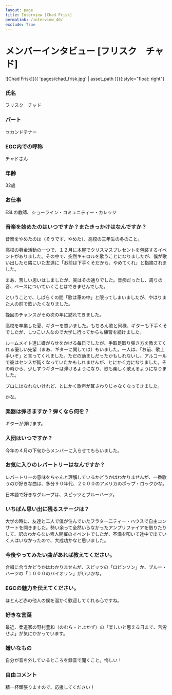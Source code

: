 ```yaml
---
layout: page
title: Interview [Chad Frisk]
permalink: /interview_40/
exclude: True
---
```


# メンバーインタビュー [フリスク　チャド]

![Chad Frisk]({{ 'pages/chad_frisk.jpg' | asset_path }}){:style="float: right"}

### 氏名

フリスク　チャド

### パート

セカンドテナー

### EGC内での呼称

チャドさん

### 年齢

32歳

### お仕事

ESLの教師、ショーライン・コミュニティー・カレッジ

### 音楽を始めたのはいつですか？またきっかけはなんですか？

音楽をやめたのは（そうです、やめた）、高校の三年生の冬のこと。

高校の募金活動の一つで、１２月に本屋でクリスマスプレセントを包装するイベントがありました。その中で、突然キャロルを歌うことになりましたが、僕が歌い出したら隣にいた友達に「お前は下手くそだから、やめてくれ」と指摘されました。

まあ、苦しい思いはしましたが、実はその通りでした。音痴だったし、周りの音、ペースについていくことはできませんでした。

ということで、しばらくの間「歌は車の中」と限ってしまいましたが、やはりまた人の前で歌いたくなりました。

挽回のチャンスがその次の年に訪れてきました。

高校を卒業した夏、ギターを買いました。もちろん歌と同様、ギターも下手くそでしたが、しつこい人なので大学に行ってからも練習を続けました。

ルームメイト達に嫌がらせをかける毎日でしたが、手取足取り弾き方を教えてくれる優しい先輩（まあ、ギターに関しては）もいました。一人は、「お前、歌上手いぞ」と言ってくれました。ただの励ましだったかもしれないし、アルコールで彼はセンスが鈍くなっていたかもしれませんが、とにかく力になりました。その時から、少しずつギターは弾けるようになり、歌も楽しく歌えるようになりました。

プロにはなれないけれど、とにかく歌声が耳さわりじゃなくなってきました。

かな。

### 楽器は弾きますか？弾くなら何を？

ギターが弾けます。

### 入団はいつですか？

今年の４月の下旬からメンバーに入らせてもらいました。

### お気に入りのレパートリーはなんですか？

レパートリーの意味をちゃんと理解しているかどうかはわかりませんが、一番歌うのが好きな曲は、多分９０年代、２０００のアメリカのポップ・ロックかな。

日本語で好きなグループは、スピッツとブルーハーツ。

### いちばん思い出に残るステージは？

大学の時に、友達と二人で僕が住んでいたフラター二ティー・ハウスで自主コンサートを開きました。勢い余って全然いらなかったアンプリファイアを借りたりして、訳のわからない素人開催のイベントでしたが、不満を叩いて途中で出ていく人はいなかったので、大成功かなと思いました。

### 今後やってみたい曲があれば教えてください。

合唱に合うかどうかはわかりませんが、スピッツの「ロビンソン」か、ブルー・ハーツの「１０００のバイオリン」がいいかな。

### EGCの魅力を伝えてください。

ほとんど赤の他人の僕を温かく歓迎してくれる心ですね。

### 好きな言葉

最近、柔道家の野村豊和（のむら・とよかず）の「楽しいと思える日まで、苦労せよ」が気にかかっています。

### 嫌いなもの

自分が音を外しているところを録音で聞くこと。悔しい！

### 自由コメント

精一杯頑張りますので、応援してください！